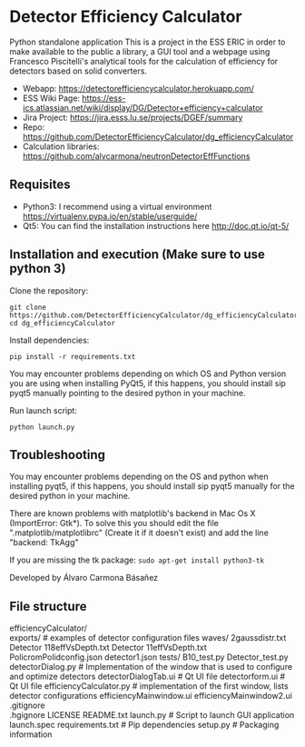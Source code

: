 Detector Efficiency Calculator
============

Python standalone application 
This is a project in the ESS ERIC in order to make available to the public a library, a GUI tool and a webpage using Francesco Piscitelli's analytical tools for the calculation of efficiency for detectors based on solid converters.

- Webapp:          https://detectorefficiencycalculator.herokuapp.com/
- ESS Wiki Page:   https://ess-ics.atlassian.net/wiki/display/DG/Detector+efficiency+calculator
- Jira Project:    https://jira.esss.lu.se/projects/DGEF/summary
- Repo:            https://github.com/DetectorEfficiencyCalculator/dg_efficiencyCalculator
- Calculation libraries: https://github.com/alvcarmona/neutronDetectorEffFunctions

Requisites
------------
- Python3: I recommend using a virtual environment  https://virtualenv.pypa.io/en/stable/userguide/
- Qt5: You can find the installation instructions here http://doc.qt.io/qt-5/ 

Installation and execution (Make sure to use python 3)
------------

Clone the repository:
```
git clone https://github.com/DetectorEfficiencyCalculator/dg_efficiencyCalculator
cd dg_efficiencyCalculator
```
Install dependencies:

```
pip install -r requirements.txt
```
You may encounter problems depending on which OS and Python version you are using when installing PyQt5, if this happens, you should install sip pyqt5 manually pointing to the desired python in your machine.

Run launch script:
```
python launch.py
```
Troubleshooting
------------

You may encounter problems depending on the OS and python when installing pyqt5, if this happens, you should install
sip pyqt5 manually for the desired python in your machine.

There are known problems with matplotlib's backend in Mac Os X (ImportError: Gtk*).
To solve this you should edit the file ".matplotlib/matplotlibrc" (Create it if it doesn't exist) and add the line "backend: TkAgg"

If you are missing the tk package:  ```sudo apt-get install python3-tk```

Developed by Álvaro Carmona Básañez

File structure
------------

efficiencyCalculator/     
    exports/  # examples of detector configuration files
        waves/
            2gaussdistr.txt
        Detector 118effVsDepth.txt 
        Detector 11effVsDepth.txt
        PolicromPolidconfig.json
        detector1.json
    tests/
        B10_test.py 
        Detector_test.py
    detectorDialog.py  # Implementation of the window that is used to configure and optimize detectors
    detectorDialogTab.ui # Qt UI file
    detectorform.ui     # Qt UI file
    efficiencyCalculator.py  # implementation of the first window, lists detector configurations
    efficiencyMainwindow.ui
    efficiencyMainwindow2.ui  
.gitignore  
.hgignore
LICENSE
README.txt
launch.py   # Script to launch GUI application
launch.spec
requirements.txt  # Pip dependencies
setup.py  # Packaging information